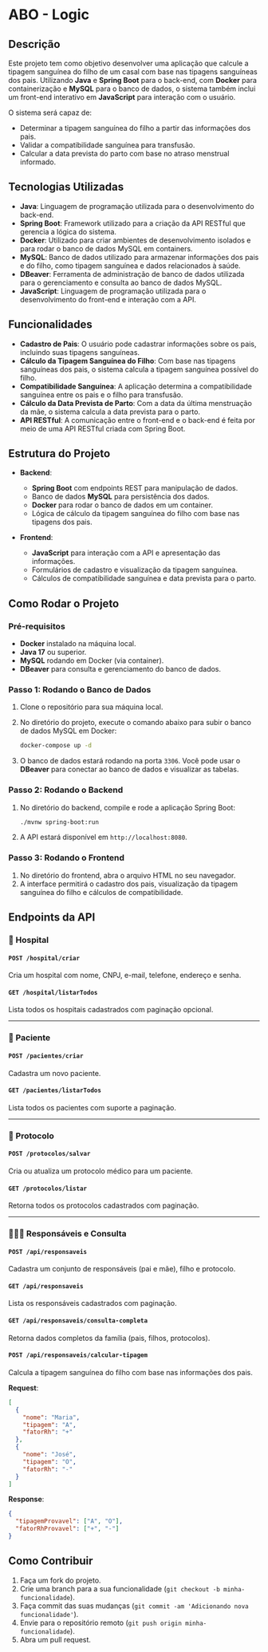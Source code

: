 # ABO - Logic

## Descrição

Este projeto tem como objetivo desenvolver uma aplicação que calcule a tipagem sanguínea do filho de um casal com base nas tipagens sanguíneas dos pais. Utilizando **Java** e **Spring Boot** para o back-end, com **Docker** para containerização e **MySQL** para o banco de dados, o sistema também inclui um front-end interativo em **JavaScript** para interação com o usuário.

O sistema será capaz de:
- Determinar a tipagem sanguínea do filho a partir das informações dos pais.
- Validar a compatibilidade sanguínea para transfusão.
- Calcular a data prevista do parto com base no atraso menstrual informado.

## Tecnologias Utilizadas

- **Java**: Linguagem de programação utilizada para o desenvolvimento do back-end.
- **Spring Boot**: Framework utilizado para a criação da API RESTful que gerencia a lógica do sistema.
- **Docker**: Utilizado para criar ambientes de desenvolvimento isolados e para rodar o banco de dados MySQL em containers.
- **MySQL**: Banco de dados utilizado para armazenar informações dos pais e do filho, como tipagem sanguínea e dados relacionados à saúde.
- **DBeaver**: Ferramenta de administração de banco de dados utilizada para o gerenciamento e consulta ao banco de dados MySQL.
- **JavaScript**: Linguagem de programação utilizada para o desenvolvimento do front-end e interação com a API.

## Funcionalidades

- **Cadastro de Pais**: O usuário pode cadastrar informações sobre os pais, incluindo suas tipagens sanguíneas.
- **Cálculo da Tipagem Sanguínea do Filho**: Com base nas tipagens sanguíneas dos pais, o sistema calcula a tipagem sanguínea possível do filho.
- **Compatibilidade Sanguínea**: A aplicação determina a compatibilidade sanguínea entre os pais e o filho para transfusão.
- **Cálculo da Data Prevista de Parto**: Com a data da última menstruação da mãe, o sistema calcula a data prevista para o parto.
- **API RESTful**: A comunicação entre o front-end e o back-end é feita por meio de uma API RESTful criada com Spring Boot.

## Estrutura do Projeto

- **Backend**:
  - **Spring Boot** com endpoints REST para manipulação de dados.
  - Banco de dados **MySQL** para persistência dos dados.
  - **Docker** para rodar o banco de dados em um container.
  - Lógica de cálculo da tipagem sanguínea do filho com base nas tipagens dos pais.

- **Frontend**:
  - **JavaScript** para interação com a API e apresentação das informações.
  - Formulários de cadastro e visualização da tipagem sanguínea.
  - Cálculos de compatibilidade sanguínea e data prevista para o parto.

## Como Rodar o Projeto

### Pré-requisitos
- **Docker** instalado na máquina local.
- **Java 17** ou superior.
- **MySQL** rodando em Docker (via container).
- **DBeaver** para consulta e gerenciamento do banco de dados.

### Passo 1: Rodando o Banco de Dados

1. Clone o repositório para sua máquina local.
2. No diretório do projeto, execute o comando abaixo para subir o banco de dados MySQL em Docker:

   ```bash
   docker-compose up -d
   ```

3. O banco de dados estará rodando na porta `3306`. Você pode usar o **DBeaver** para conectar ao banco de dados e visualizar as tabelas.

### Passo 2: Rodando o Backend

1. No diretório do backend, compile e rode a aplicação Spring Boot:

   ```bash
   ./mvnw spring-boot:run
   ```

2. A API estará disponível em `http://localhost:8080`.

### Passo 3: Rodando o Frontend

1. No diretório do frontend, abra o arquivo HTML no seu navegador.
2. A interface permitirá o cadastro dos pais, visualização da tipagem sanguínea do filho e cálculos de compatibilidade.

## Endpoints da API

### 🏥 Hospital

#### `POST /hospital/criar`

Cria um hospital com nome, CNPJ, e-mail, telefone, endereço e senha.

#### `GET /hospital/listarTodos`

Lista todos os hospitais cadastrados com paginação opcional.

---

### 👶 Paciente

#### `POST /pacientes/criar`

Cadastra um novo paciente.

#### `GET /pacientes/listarTodos`

Lista todos os pacientes com suporte a paginação.

---

### 📄 Protocolo

#### `POST /protocolos/salvar`

Cria ou atualiza um protocolo médico para um paciente.

#### `GET /protocolos/listar`

Retorna todos os protocolos cadastrados com paginação.

---

### 👨‍👩‍👧 Responsáveis e Consulta

#### `POST /api/responsaveis`

Cadastra um conjunto de responsáveis (pai e mãe), filho e protocolo.

#### `GET /api/responsaveis`

Lista os responsáveis cadastrados com paginação.

#### `GET /api/responsaveis/consulta-completa`

Retorna dados completos da família (pais, filhos, protocolos).

#### `POST /api/responsaveis/calcular-tipagem`

Calcula a tipagem sanguínea do filho com base nas informações dos pais.

**Request**:

```json
[
  {
    "nome": "Maria",
    "tipagem": "A",
    "fatorRh": "+"
  },
  {
    "nome": "José",
    "tipagem": "O",
    "fatorRh": "-"
  }
]
```

**Response**:

```json
{
  "tipagemProvavel": ["A", "O"],
  "fatorRhProvavel": ["+", "-"]
}
```

## Como Contribuir

1. Faça um fork do projeto.
2. Crie uma branch para a sua funcionalidade (`git checkout -b minha-funcionalidade`).
3. Faça commit das suas mudanças (`git commit -am 'Adicionando nova funcionalidade'`).
4. Envie para o repositório remoto (`git push origin minha-funcionalidade`).
5. Abra um pull request.

